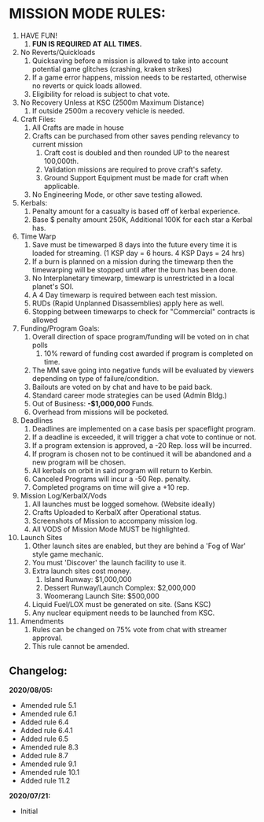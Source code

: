 # MISSION MODE RULES:
1. HAVE FUN!
	1. **FUN IS REQUIRED AT ALL TIMES.**
2. No Reverts/Quickloads
	1. Quicksaving before a mission is allowed to take into account potential game glitches (crashing, kraken strikes)
	2. If a game error happens, mission needs to be restarted, otherwise no reverts or quick loads allowed.
	3. Eligibility for reload is subject to chat vote.
3. No Recovery Unless at KSC (2500m Maximum Distance)
	1. If outside 2500m a recovery vehicle is needed.
4. Craft Files:
	1. All Crafts are made in house
	2. Crafts can be purchased from other saves pending relevancy to current mission
		1. Craft cost is doubled and then rounded UP to the nearest 100,000th.
		2. Validation missions are required to prove craft's safety.
		3. Ground Support Equipment must be made for craft when applicable.
	3. No Engineering Mode, or other save testing allowed.
5. Kerbals:
	1. Penalty amount for a casualty is based off of kerbal experience.
	2. Base $ penalty amount 250K, Additional 100K for each star a Kerbal has.
6. Time Warp
	1. Save must be timewarped 8 days into the future every time it is loaded for streaming. (1 KSP day = 6 hours. 4 KSP Days = 24 hrs)
	2. If a burn is planned on a mission during the timewarp then the timewarping will be stopped until after the burn has been done.
	3. No Interplanetary timewarp, timewarp is unrestricted in a local planet's SOI.
	4. A 4 Day timewarp is required between each test mission.
   	1. RUDs (Rapid Unplanned Disassemblies) apply here as well.
	5. Stopping between timewarps to check for "Commercial" contracts is allowed
7. Funding/Program Goals:
 	1. Overall direction of space program/funding will be voted on in chat polls
		1. 10% reward of funding cost awarded if program is completed on time.
 	2. The MM save going into negative funds will be evaluated by viewers depending on type of failure/condition.
	3. Bailouts are voted on by chat and have to be paid back.
	4. Standard career mode strategies can be used (Admin Bldg.)
	5. Out of Business: **-$1,000,000** Funds.
	6. Overhead from missions will be pocketed.
8. Deadlines
	1. Deadlines are implemented on a case basis per spaceflight program.
	2. If a deadline is exceeded, it will trigger a chat vote to continue or not.
	3. If a program extension is approved, a -20 Rep. loss will be incurred.
	4. If program is chosen not to be continued it will be abandoned and a new program will be chosen.
	5. All kerbals on orbit in said program will return to Kerbin.
	6. Canceled Programs will incur a -50 Rep. penalty.
	7. Completed programs on time will give a +10 rep.
9. Mission Log/KerbalX/Vods
	1. All launches must be logged somehow. (Website ideally)
	2. Crafts Uploaded to KerbalX after Operational status.
	3. Screenshots of Mission to accompany mission log.
	4. All VODS of Mission Mode MUST be highlighted.
10. Launch Sites
	1. Other launch sites are enabled, but they are behind a 'Fog of War' style game mechanic.
	2. You must 'Discover' the launch facility to use it.
	3. Extra launch sites cost money.
		1. Island Runway: $1,000,000
		2. Dessert Runway/Launch Complex: $2,000,000
		3. Woomerang Launch Site: $500,000
	4. Liquid Fuel/LOX must be generated on site. (Sans KSC)
	5. Any nuclear equipment needs to be launched from KSC.
11. Amendments
	1. Rules can be changed on 75% vote from chat with streamer approval.
	2. This rule cannot be amended.


## Changelog:

**2020/08/05:**
- Amended rule 5.1
- Amended rule 6.1
- Added rule 6.4
- Added rule 6.4.1
- Added rule 6.5
- Amended rule 8.3
- Added rule 8.7
- Amended rule 9.1
- Amended rule 10.1
- Added rule 11.2

**2020/07/21:**
- Initial
